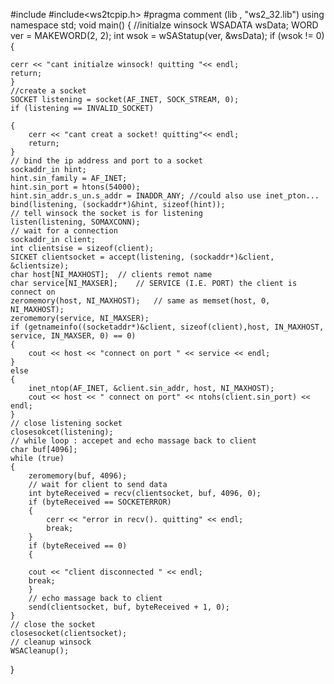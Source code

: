 #include<iostream>
#include<ws2tcpip.h>
#pragma comment (lib , "ws2_32.lib")
using namespace std;
void main()
{
	//initialze winsock
	WSADATA wsData;
	WORD ver = MAKEWORD(2, 2);
	int wsok = wSAStatup(ver, &wsData);
	if (wsok != 0){

	cerr << "cant initialze winsock! quitting "<< endl;
	return;	
	}
	//create a socket
	SOCKET listening = socket(AF_INET, SOCK_STREAM, 0);
	if (listening == INVALID_SOCKET)

	{
		cerr << "cant creat a socket! quitting"<< endl;
		return;
	}
	// bind the ip address and port to a socket
	sockaddr_in hint;
	hint.sin_family = AF_INET;
	hint.sin_port = htons(54000);
	hint.sin_addr.s_un.s_addr = INADDR_ANY; //could also use inet_pton...
	bind(listening, (sockaddr*)&hint, sizeof(hint));
	// tell winsock the socket is for listening
	listen(listening, SOMAXCONN);
	// wait for a connection
	sockaddr_in client;
	int clientsise = sizeof(client);
	SICKET clientsocket = accept(listening, (sockaddr*)&client, &clientsize);
	char host[NI_MAXHOST];	// clients remot name
	char service[NI_MAXSER];	// SERVICE (I.E. PORT) the client is connect on
	zeromemory(host, NI_MAXHOST);	// same as memset(host, 0, NI_MAXHOST);
	zeromemory(service, NI_MAXSER);
	if (getnameinfo((socketaddr*)&client, sizeof(client),host, IN_MAXHOST, service, IN_MAXSER, 0) == 0)
	{
		cout << host << "connect on port " << service << endl;
	}
	else
	{
		inet_ntop(AF_INET, &client.sin_addr, host, NI_MAXHOST);
		cout << host << " connect on port" << ntohs(client.sin_port) << endl;
	}
	// close listening socket
	closesokcet(listening);
	// while loop : accepet and echo massage back to client
	char buf[4096];
	while (true)
	{
		zeromemory(buf, 4096);
		// wait for client to send data
		int byteReceived = recv(clientsocket, buf, 4096, 0);
		if (byteReceived == SOCKETERROR)
		{
			cerr << "error in recv(). quitting" << endl;
			break;
		}
		if (byteReceived == 0)
		{
		
		cout << "client disconnected " << endl;
		break;
		}
		// echo massage back to client
		send(clientsocket, buf, byteReceived + 1, 0);
	}
	// close the socket
	closesocket(clientsocket);
	// cleanup winsock
	WSACleanup();
}
